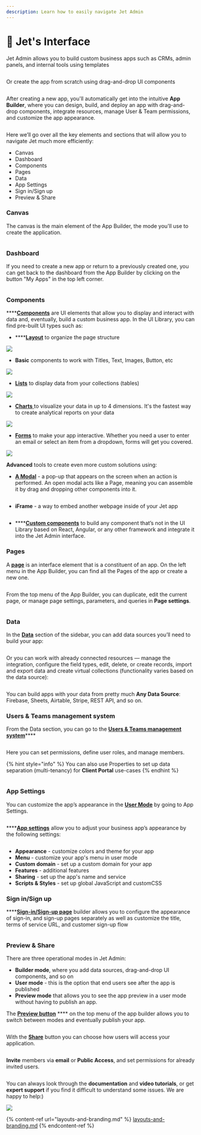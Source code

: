 ```yaml
---
description: Learn how to easily navigate Jet Admin
---
```


# 🦄 Jet's Interface

Jet Admin allows you to build custom business apps such as CRMs, admin panels, and internal tools using templates

<figure><img src="https://lh4.googleusercontent.com/KNBV63NUJR6jvlLeT_8U3Z9DrHEnTNXiKljDmFWTMOv7SMcgSbzRRRreewLv_kjcrkEVDsOTS_5yxHHjKyMgeuZXD5WBrQ_xHuA9-b46ObAGbIW05Dsxzppg9VxovTRGUh6bzDffKGQCYeKZHL79sDk1U32u_XYkn7qD4Z6-DXXnPIIB38Jt4mHIuA" alt=""><figcaption></figcaption></figure>

Or create the app from scratch using drag-and-drop UI components

<figure><img src="https://lh5.googleusercontent.com/ctfjrYaT261oWaQV-YQAU5pC-la-xo9f4V9t6tm-KVgD34pH7DQ-lOQnl0BeU3YJNzaueg7odi6Iz4dihJaGpnsP6c39RS6p04EhqkZ51HXoRgWyMqco-CkIxxpP3PIlNJcmZx2KzsQoW62rztjpeOuXjbxrtmmK5ZqV1PZIMfzSuF5SdRJVMqTZSg" alt=""><figcaption></figcaption></figure>

After creating a new app, you'll automatically get into the intuitive **App Builder**, where you can design, build, and deploy an app with drag-and-drop components, integrate resources, manage User & Team permissions, and customize the app appearance.

<figure><img src="https://lh6.googleusercontent.com/MzZu_6_l4u9FhgHgjbFfP7i0-BRSuoykrMY9R1dSoxFH9ymCnC6c7y4wB_Xpw7h6DK71wK--0_A_L6FLITki4ZZZQpeqBOXkVAiZ48GnNq1ClKvFpqjGH6nlVbNa4S_2u4kbBGUlu3D_YOLjy7fl79Crm5FBSBnPMMR_dDhLi8Yt87Ko03xkvK_Y0A" alt=""><figcaption></figcaption></figure>

Here we’ll go over all the key elements and sections that will allow you to navigate Jet much more efficiently:

* Canvas&#x20;
* Dashboard&#x20;
* Components&#x20;
* Pages&#x20;
* Data&#x20;
* App Settings&#x20;
* Sign in/Sign up&#x20;
* Preview & Share

### Canvas&#x20;

The canvas is the main element of the App Builder, the mode you'll use to create the application.

<figure><img src="https://lh5.googleusercontent.com/CVvv6P7pl1JchdLz_8EJn_1MFlUAMI5z1njCZJ7cJSaPYkI6_wQcHKUFaS5K2AaYepJKkwZugiNrXJVDYKGVj7ww5S1-oOPyRjMx27ymR7uYXwzoCmZgM2PWxkKlnaqh1TUi1VPw1Bb5I0ktgFMPI3c9X5_6sHCKHbT6rj8wZ4RFLUw5FParLeCAiw" alt=""><figcaption></figcaption></figure>

### Dashboard

If you need to create a new app or return to a previously created one, you can get back to the dashboard from the App Builder by clicking on the button "My Apps" in the top left corner.

<figure><img src="https://lh3.googleusercontent.com/TrSp7nt887dwgZCzzOCblFWjcHT9xgy3tU459wpVA31gGCeFb_BN2qdSy8aj9vsGGFVsL4U_nI-nLetCZrRgQKXwdurqU5B5LRZdTttXQmXA8do4XljwtKN1Wqouvd-Ar34deQ0FniClOyf1Or3yB-6iLs1OsOsOHkRMaOlu7K-tzmAJAjyzLuR6BA" alt=""><figcaption></figcaption></figure>

### **Components**

****[**Components**](https://docs.jetadmin.io/user-guide/components) are UI elements that allow you to display and interact with data and, eventually, build a custom business app. In the UI Library, you can find pre-built UI types such as:

* ****[**Layout**](https://docs.jetadmin.io/user-guide/components/layouts) to organize the page structure

![](https://lh4.googleusercontent.com/eqNFV09pEOcRI3\_cOcdeH8fQ2D7NrZWabIB-S-ReqOod9llt\_hR2-qfeQRUsrgFw6jdfLlH7WRhOJjkxhzxsTkSC0OneLS98e9ALPGfF8GgF1OfoV4QrqxawXG4\_\_n4p3AtSg9zd2ETX7h9njGg1cMGD5aLrwbRIB6\_cRcjA4w4S78F-YrqSGTUxeg)

* **Basic** components to work with Titles, Text, Images, Button, etс

![](https://lh6.googleusercontent.com/TpxVHcTL6OALO-tlg2Bijn9u9oEgc0XEm\_Z4A72X6jW8D986xDJ5crU99M9shj9br1KQkSl5SS0-iNKSSKnJS-IwO6UdbmKZWfTu05xJh6mZaXN5Lhv0N\_m7UCzZAyKzvCKkFFzHn8hakRUkepxVKMU-nQeoLq\_hGlnVw71nUrOqRrMDCg1VyRFmHg)

* [**Lists**](https://docs.jetadmin.io/user-guide/components/lists) to display data from your collections (tables)

![](https://lh4.googleusercontent.com/3D7V7YIM9\_aRQKain8no5\_5yLumTAHcdRKPQzL2u00DKqY3DbirymvOTAn5dXfBEg3zMgEoDM2QgmOuVTcqx6QJcjHEtrXSpkYuq7va3choYGtkrqndr6MKo8jaEPYLGrklB7JWXhrr9leFU70-UT2m9N-R7ASQvKAtNJSY2RIxytInPEvz0GeZ4\_w)

* [**Charts** ](https://docs.jetadmin.io/user-guide/components/charts)to visualize your data in up to 4 dimensions. It's the fastest way to create analytical reports on your data

![](https://lh5.googleusercontent.com/2z0P4XhoZakpxRg3a3O5gYOtI6Ql6BfJs7CQdG08TpPaNfNVVpsJ73tzhstyad9b8S6IRybDQIwM\_ncXjMo0i8GN0zsBlcCLJtV-jGHu76Pk2\_coWtYaty2oZNGg5GXDOpCKH\_VgLfiyj2hhnXuBO25sC\_-cCoFic\_YZNIbboF4KHiV2bsFM3\_gCVw)

* [**Forms**](https://docs.jetadmin.io/user-guide/components/form) to make your app interactive. Whether you need a user to enter an email or select an item from a dropdown, forms will get you covered.

![](https://lh4.googleusercontent.com/Be1B3sEpYI1fDoJ2IzvKr3p7DzZID\_jKMGGDOd2whATyacE2TIQPOtsCvJzjylAdPT5XLDtSAxSi0y6cF7AmIPl43ch0kcknZ0zAuHlzL8CQ03ROmJ4QoFP4oDxdCmBdcv2pJmpTVEAHOtkfG5I22uBkowCt31xUiyfK56eF0c9mj8dYO68q9nTOjg)

**Advanced** tools to create even more custom solutions using:

* [**A Modal**](https://docs.jetadmin.io/user-guide/components/modal?q=Modal) - a pop-up that appears on the screen when an action is performed. An open modal acts like a Page, meaning you can assemble it by drag and dropping other components into it.

<figure><img src="https://lh3.googleusercontent.com/4bmu1aRNu5lUYY-RiT4cu_qTEyle22BkdDy2RInNYX5FTYA8ccdGG9_btp_rcpQdK5BpvM6r4JpmZPIBfBlu1S9OAZOS5zUm1z6lqaN9Z45gGBBZIMQbbPf_A92sFPO7cbna43I1o8dBQfhxFicPjn51LPDef3NxFsoHAOtxuhjXcahWSh9OMSZzIA" alt=""><figcaption></figcaption></figure>

* **iFrame** - a way to embed another webpage inside of your Jet app

<figure><img src="../../.gitbook/assets/pasted image 0.png" alt=""><figcaption></figcaption></figure>

* ****[**Custom components**](https://docs.jetadmin.io/user-guide/components/custom-component) to build any component that’s not in the UI Library based on React, Angular, or any other framework and integrate it into the Jet Admin interface.

### Pages

A [**page**](https://docs.jetadmin.io/user-guide/design-and-structure/pages#create-page-values) is an interface element that is a constituent of an app. On the left menu in the App Builder, you can find all the Pages of the app or create a new one.

<figure><img src="https://lh6.googleusercontent.com/YUezoMRXGRBpgGfWpgJAxCmlN1copNQnKKtQGVHpNrnjMuKegaZ_wY6ijuKZOAtKw_vDVtndxf7abeWo8WIRFKkZP172uZbLkOWkkMT_GqfW8q9EQlSUol_4GLGdjY4SN0KkyzciayhyVXlZP3w0JTbMcXU9WFRGtq_Ikexu9nc_bxV0ngOYhxCCRw" alt=""><figcaption></figcaption></figure>

From the top menu of the App Builder, you can duplicate, edit the current page, or manage page settings, parameters, and queries in **Page settings**.

<figure><img src="https://lh4.googleusercontent.com/Psy2_zFddCWH5w24N3E2b8B1rgbV7Mo3AxvLucf5qJLyVllYPPZWNuo_yXXlbJYjGeMlW0wivo07Cu9Gzk37jzvyAuX89dXEuJJ4w0kvm3awpCY1A7Z3L9xqbvZD_m_F3na_jJahoQM7sUvZ-maixTFQcu_4K76irfH3p7vnwvy7eXgFu1jG5Fb34g" alt=""><figcaption></figcaption></figure>

### Data

In the [**Data**](https://docs.jetadmin.io/user-guide/jet-ui/data) section of the sidebar, you can add data sources you’ll need to build your app:

<figure><img src="https://lh6.googleusercontent.com/xfjV7Jf6wszW8HfWxVy1pPTNr2cnNWJV7IhNJsPQ-mzW6dVyiQ9EnHcEMk5o68qv84Bjs1ZJ60zdozYMkvzQA2_zVLuCS8HkhWGF6hWz6FN87YFZZKmwsXHW1xF2O14RAai89yjGKDOwko8Zqn5cfcQREQ8KVtXyul24X0UvziJ2OozNro6NT7Es2w" alt=""><figcaption></figcaption></figure>

Or you can work with already connected resources — manage the integration, configure the field types, edit, delete, or create records, import and export data and create virtual collections (functionality varies based on the data source):

<figure><img src="../../.gitbook/assets/pasted image 0 (1).png" alt=""><figcaption></figcaption></figure>

You can build apps with your data from pretty much **Any Data Source**: Firebase, Sheets, Airtable, Stripe, REST API, and so on.

### Users & Teams management system

From the Data section, you can go to the [**Users & Teams management system**](https://docs.jetadmin.io/user-guide/security-and-privacy)****

<figure><img src="https://lh6.googleusercontent.com/N3jFmPyT9Va4R7ZPyOkVgJAUKuEtA_HGhGwew1mxJdRMHw_WxYB0RbCG1ab6a3lGxSaPNSk7ChwmweYEJbaQ8S9eRMs-Hdimhs-YCrySLPwzW6TQnPaWmqxVg1HcHdPkSfjHbSUhHeYVjiEjVlHrsY-RjNLYpft705cb5U3Xx9Tc6LwP0ChG9ZvkSQ" alt=""><figcaption></figcaption></figure>

Here you can set permissions, define user roles, and manage members.

{% hint style="info" %}
You can also use Properties to set up data separation (multi-tenancy) for **Client Portal** use-cases
{% endhint %}

<figure><img src="../../.gitbook/assets/pasted image 0 (2).png" alt=""><figcaption></figcaption></figure>

### App Settings

You can customize the app’s appearance in the [**User Mode**](https://docs.jetadmin.io/user-guide/preview-and-publish#user-mode) by going to App Settings.

<figure><img src="https://lh4.googleusercontent.com/tNfC7Jb9LjCf9R4KdlldvkJSHD8SDrJwqqAZwLHODhyUbMt4QgVlh9sVrc7mOjjZFL9ZWhZjSpeT0frViaK_AH4e2GyiGLRK3bqSNZy8VwDeeLn5-AxChhk4H3FS7kyJqrJBn6p7WHdWeVfyGKtIhbiTS4aJ9mMLarfSnCNusWfOPkixMEQXLJPwbQ" alt=""><figcaption></figcaption></figure>

****[**App settings**](https://docs.jetadmin.io/user-guide/jet-ui/layouts-and-branding) allow you to adjust your business app’s appearance by the following settings:

<figure><img src="../../.gitbook/assets/pasted image 0 (3).png" alt=""><figcaption></figcaption></figure>

* **Appearance** - customize colors and theme for your app&#x20;
* **Menu** - customize your app's menu in user mode&#x20;
* **Custom domain** - set up a custom domain for your app&#x20;
* **Features** - additional features&#x20;
* **Sharing** - set up the app's name and service&#x20;
* **Scripts & Styles** - set up global JavaScript and customCSS

### Sign in/Sign up

****[**Sign-in/Sign-up page**](https://docs.jetadmin.io/user-guide/security-and-privacy/sign-in-sign-up) builder allows you to configure the appearance of sign-in, and sign-up pages separately as well as customize the title, terms of service URL, and customer sign-up flow

<figure><img src="https://lh6.googleusercontent.com/OCoslX9xqZ0DfATiqtRUcJKPhrnAqc1Ml0mo9qgoZX9UMz90SnwMOMYkCWnUKxUVkFaDi-EDEpwq2SuTnSaTD7EZ8fq9g0N9p1qr5XPRLq5nwipm9rDyG2BVJZdZBv5htlK5uVOqwhhVxReQ10DO0DmXZQbgdTty_qHWxs-ZbcelEAZzXUDkcSDuRA" alt=""><figcaption></figcaption></figure>

### Preview & Share

There are three operational modes in Jet Admin:&#x20;

* **Builder mode**, where you add data sources, drag-and-drop UI components, and so on
* **User mode** - this is the option that end users see after the app is published
* **Preview mode** that allows you to see the app preview in a user mode without having to publish an app.

The [**Preview button**](https://docs.jetadmin.io/user-guide/preview-and-publish) **** on the top menu of the app builder allows you to switch between modes and eventually publish your app.

<figure><img src="https://lh6.googleusercontent.com/iED94v1CaPJv-NJ3zUT0IDtodePrbqkd1I-ULuBrp-dmtacZ5xvXDqMWMtd76rXExm48KAuqLiWB7alumsRaYKAAc13tnmlXr8CPZgUIEl0PM19VuW4rLz_T3IhjthwJVPJz0tl2hVMJgBmKMAT7xlyPtUintmHz5BF_JPsHfsBgPHbvEO_kdQu4nw" alt=""><figcaption></figcaption></figure>

With the [**Share**](https://docs.jetadmin.io/getting-started/creating-a-customer-portal/invite-users#invite-users) button you can choose how users will access your application.

<figure><img src="https://lh3.googleusercontent.com/xnbo_CipG-M7cjKqTliWjDmi4F-8eamU_rjTeQ3sOAaz2H4kK87liamsk3L5xN-MEQvff6LL4F9hJuV2HQENyi6a1XfgemVm1RUOqY8e7x-sUPcng224r_HdeFUTITb3kDDIiwECoMerd2irbw3Cl84qpxKBR1RuIxXb9OFeo1E0B1G1oSTblEUPtw" alt=""><figcaption></figcaption></figure>

**Invite** members via **email** or **Public Access**, and set permissions for already invited users.

<figure><img src="../../.gitbook/assets/pasted image 0 (4).png" alt=""><figcaption></figcaption></figure>

You can always look through the **documentation** and **video tutorials**, or get **expert support** if you find it difficult to understand some issues. We are happy to help:)

![](https://lh3.googleusercontent.com/jUuyIwJHJfG9eumeQAGZgEy3gAbIUEwy81Bd2onm\_dNUIifR-\_j3Cw\_iV-dHeHNdtCyX46UQK8xEdezhipl9p0RoclAL8J2ao8pqA2nLY6sF3pD0ArOiQ90O\_ywmCiz-2DWomQZtV8iMI4gb99\_uxb3SQC4jCSSr274O8QqE2Mayoz9NXcnZu0X-nA)

{% content-ref url="layouts-and-branding.md" %}
[layouts-and-branding.md](layouts-and-branding.md)
{% endcontent-ref %}

